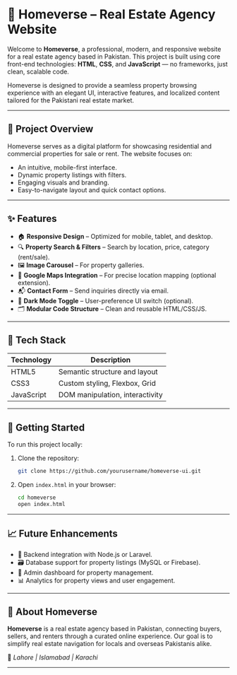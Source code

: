 # 🏡 Homeverse – Real Estate Agency Website

Welcome to **Homeverse**, a professional, modern, and responsive website for a real estate agency based in Pakistan. This project is built using core front-end technologies: **HTML**, **CSS**, and **JavaScript** — no frameworks, just clean, scalable code.

Homeverse is designed to provide a seamless property browsing experience with an elegant UI, interactive features, and localized content tailored for the Pakistani real estate market.

---

## 📌 Project Overview

Homeverse serves as a digital platform for showcasing residential and commercial properties for sale or rent. The website focuses on:

- An intuitive, mobile-first interface.
- Dynamic property listings with filters.
- Engaging visuals and branding.
- Easy-to-navigate layout and quick contact options.

---

## ✨ Features

- 🏠 **Responsive Design** – Optimized for mobile, tablet, and desktop.
- 🔍 **Property Search & Filters** – Search by location, price, category (rent/sale).
- 🖼️ **Image Carousel** – For property galleries.
- 📍 **Google Maps Integration** – For precise location mapping (optional extension).
- 📬 **Contact Form** – Send inquiries directly via email.
- 🌙 **Dark Mode Toggle** – User-preference UI switch (optional).
- 🗂️ **Modular Code Structure** – Clean and reusable HTML/CSS/JS.

---

## 🧰 Tech Stack

| Technology | Description                     |
| ---------- | ------------------------------- |
| HTML5      | Semantic structure and layout   |
| CSS3       | Custom styling, Flexbox, Grid   |
| JavaScript | DOM manipulation, interactivity |

---

## 🚀 Getting Started

To run this project locally:

1. Clone the repository:

   ```bash
   git clone https://github.com/yourusername/homeverse-ui.git

   ```

2. Open `index.html` in your browser:

   ```bash
   cd homeverse
   open index.html
   ```

---

## 📈 Future Enhancements

- 🔗 Backend integration with Node.js or Laravel.
- 🗃️ Database support for property listings (MySQL or Firebase).
- 🔐 Admin dashboard for property management.
- 📊 Analytics for property views and user engagement.

---

## 🏢 About Homeverse

**Homeverse** is a real estate agency based in Pakistan, connecting buyers, sellers, and renters through a curated online experience. Our goal is to simplify real estate navigation for locals and overseas Pakistanis alike.

📍 _Lahore | Islamabad | Karachi_

---
